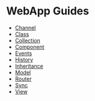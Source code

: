 WebApp Guides
=============

- [Channel](Channels.md)
- [Class](Class.md)
- [Collection](Collection.md)
- [Component](Component.md)
- [Events](Events.md)
- [History](History.md)
- [Inheritance](Inheritance.md)
- [Model](Model.md)
- [Router](Router.md)
- [Sync](Sync.md)
- [View](View.md)
